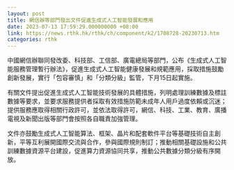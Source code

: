 ```yaml
---
layout: post
title: 網信辦等部門發出文件促進生成式人工智能發展和應用
date: 2023-07-13 17:59:29.000000000 +08:00
link: https://news.rthk.hk/rthk/ch/component/k2/1708728-20230713.htm
categories: rthk
---
```


中國網信辦聯同發改委、科技部、工信部、廣電總局等部門，公布《生成式人工智能服務管理暫行辦法》，促進生成式人工智能健康發展和規範應用，採取措施鼓勵創新發展，實行「包容審慎」和「分類分級」監管，下月15日起實施。

有關文件提出促進生成式人工智能技術發展的具體措施，列明處理訓練數據及標註數據等要求，並要求服務提供者採取有效措施防範未成年人用戶過度依賴或沉迷；提供服務應取得相關行政許可，並依法取得許可，網信、科技、工業、教育、廣播電視及新聞出版等部門會按照各自職責加強管理。

文件亦鼓勵生成式人工智能算法、框架、晶片和配套軟件平台等基礎技術自主創新，平等互利展開國際交流與合作，參與國際規則制訂；推動相關基礎設施和公共訓練數據資源平台建設，促進算力資源協同共享，推動公共數據分類分級有序開放。
